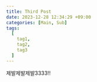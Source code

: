 ```yaml
---
title: Third Post
date: 2023-12-28 12:34:29 +09:00
categories: [Main, Sub]
tags:
  [
    tag1,
    tag2,
    tag3
  ]
---
```




제발제발제발3333!!